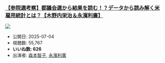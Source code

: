 ### [【参院選考察】都議会選から結果を読む！？データから読み解く米雇用統計とは？【木野内栄治＆永濱利廣】](https://www.youtube.com/watch?v=NFwyxENx_f8)
[![](https://img.youtube.com/vi/NFwyxENx_f8/sddefault.jpg)](https://www.youtube.com/watch?v=NFwyxENx_f8)
-   公開日: 2025-07-04
-   視聴数: 55,767
-   **いいね数: 626**
-   出演者: [森本智子](/rehacq_fan/people/森本智子 "wikilink"), [永濱利廣](/rehacq_fan/people/永濱利廣 "wikilink")
